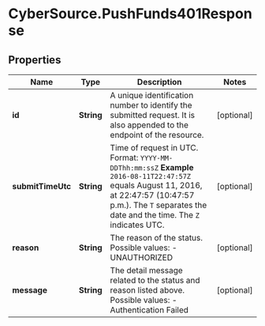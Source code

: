 # CyberSource.PushFunds401Response

## Properties
Name | Type | Description | Notes
------------ | ------------- | ------------- | -------------
**id** | **String** | A unique identification number to identify the submitted request. It is also appended to the endpoint of the resource.  | [optional] 
**submitTimeUtc** | **String** | Time of request in UTC. Format: `YYYY-MM-DDThh:mm:ssZ`  **Example** `2016-08-11T22:47:57Z` equals August 11, 2016, at 22:47:57 (10:47:57 p.m.). The `T` separates the date and the time. The `Z` indicates UTC.  | [optional] 
**reason** | **String** | The reason of the status.  Possible values: - UNAUTHORIZED  | [optional] 
**message** | **String** | The detail message related to the status and reason listed above.  Possible values: - Authentication Failed  | [optional] 


